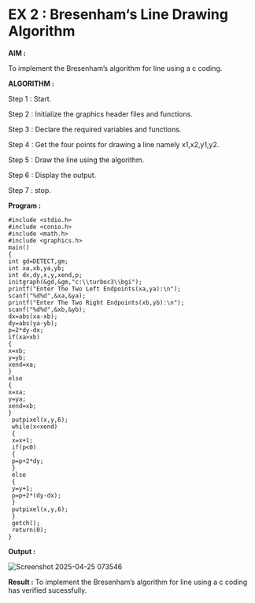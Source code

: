 # EX 2 : Bresenham‘s Line Drawing Algorithm

**AIM :**

 To  implement the Bresenham’s  algorithm for line using a c coding.

**ALGORITHM :**

   Step 1 : Start.
   
   Step 2 : Initialize the graphics header files and functions.

   Step 3 : Declare the required variables and functions.

   Step 4 : Get the four points for drawing a line namely x1,x2,y1,y2.

   Step 5 : Draw the line using the algorithm.

   Step  6 : Display the output.

   Step 7 : stop.

**Program :**
```
#include <stdio.h>
#include <conio.h>
#include <math.h>
#include <graphics.h>
main()
{
int gd=DETECT,gm;
int xa,xb,ya,yb;
int dx,dy,x,y,xend,p;
initgraph(&gd,&gm,"c:\\turboc3\\bgi");
printf("Enter The Two Left Endpoints(xa,ya):\n");
scanf("%d%d",&xa,&ya);
printf("Enter The Two Right Endpoints(xb,yb):\n");
scanf("%d%d",&xb,&yb);
dx=abs(xa-xb);
dy=abs(ya-yb);
p=2*dy-dx;
if(xa>xb)
{
x=xb;
y=yb;
xend=xa;
}
else
{
x=xa;
y=ya;
xend=xb;
}
 putpixel(x,y,6);
 while(x<xend)
 {
 x=x+1;
 if(p<0)
 {
 p=p+2*dy;
 }
 else
 {
 y=y+1;
 p=p+2*(dy-dx);
 }
 putpixel(x,y,6);
 }
 getch();
 return(0);
}
```

**Output :**

![Screenshot 2025-04-25 073546](https://github.com/user-attachments/assets/946d2b0f-74da-452d-9acc-19ac58c803b0)

**Result :**
 To  implement the Bresenham’s  algorithm for line using a c coding has verified sucessfully.
